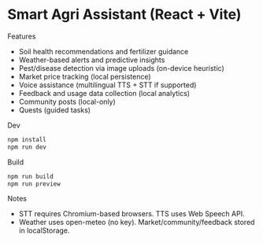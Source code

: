 # Smart Agri Assistant (React + Vite)

Features
- Soil health recommendations and fertilizer guidance
- Weather-based alerts and predictive insights
- Pest/disease detection via image uploads (on-device heuristic)
- Market price tracking (local persistence)
- Voice assistance (multilingual TTS + STT if supported)
- Feedback and usage data collection (local analytics)
- Community posts (local-only)
- Quests (guided tasks)

Dev
```powershell
npm install
npm run dev
```

Build
```powershell
npm run build
npm run preview
```

Notes
- STT requires Chromium-based browsers. TTS uses Web Speech API.
- Weather uses open-meteo (no key). Market/community/feedback stored in localStorage.